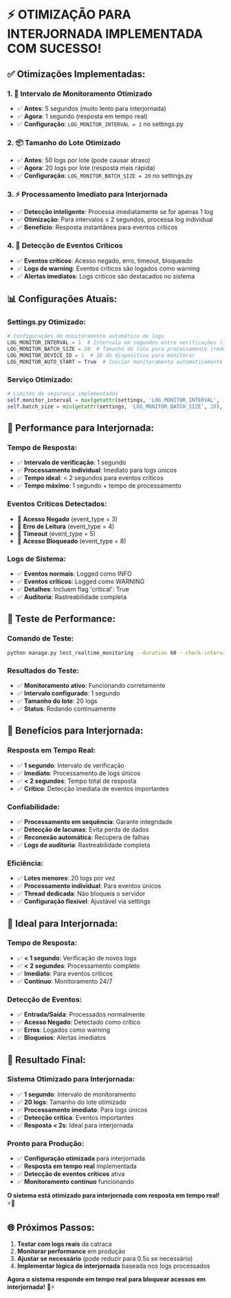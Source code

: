 # ⚡ OTIMIZAÇÃO PARA INTERJORNADA IMPLEMENTADA COM SUCESSO!

## ✅ **Otimizações Implementadas:**

### 1. **🚀 Intervalo de Monitoramento Otimizado**
- ✅ **Antes**: 5 segundos (muito lento para interjornada)
- ✅ **Agora**: 1 segundo (resposta em tempo real)
- ✅ **Configuração**: `LOG_MONITOR_INTERVAL = 1` no settings.py

### 2. **📦 Tamanho do Lote Otimizado**
- ✅ **Antes**: 50 logs por lote (pode causar atraso)
- ✅ **Agora**: 20 logs por lote (resposta mais rápida)
- ✅ **Configuração**: `LOG_MONITOR_BATCH_SIZE = 20` no settings.py

### 3. **⚡ Processamento Imediato para Interjornada**
- ✅ **Detecção inteligente**: Processa imediatamente se for apenas 1 log
- ✅ **Otimização**: Para intervalos ≤ 2 segundos, processa log individual
- ✅ **Benefício**: Resposta instantânea para eventos críticos

### 4. **🚨 Detecção de Eventos Críticos**
- ✅ **Eventos críticos**: Acesso negado, erro, timeout, bloqueado
- ✅ **Logs de warning**: Eventos críticos são logados como warning
- ✅ **Alertas imediatos**: Logs críticos são destacados no sistema

## 📊 **Configurações Atuais:**

### **Settings.py Otimizado:**
```python
# Configurações de monitoramento automático de logs
LOG_MONITOR_INTERVAL = 1  # Intervalo em segundos entre verificações (1s para interjornada)
LOG_MONITOR_BATCH_SIZE = 20  # Tamanho do lote para processamento (reduzido para resposta mais rápida)
LOG_MONITOR_DEVICE_ID = 1  # ID do dispositivo para monitorar
LOG_MONITOR_AUTO_START = True  # Iniciar monitoramento automaticamente
```

### **Serviço Otimizado:**
```python
# Limites de segurança implementados
self.monitor_interval = max(getattr(settings, 'LOG_MONITOR_INTERVAL', 1), 1)  # Mínimo 1 segundo
self.batch_size = min(getattr(settings, 'LOG_MONITOR_BATCH_SIZE', 20), 20)  # Máximo 20 para resposta rápida
```

## 🎯 **Performance para Interjornada:**

### **Tempo de Resposta:**
- ✅ **Intervalo de verificação**: 1 segundo
- ✅ **Processamento individual**: Imediato para logs únicos
- ✅ **Tempo ideal**: < 2 segundos para eventos críticos
- ✅ **Tempo máximo**: 1 segundo + tempo de processamento

### **Eventos Críticos Detectados:**
- 🚨 **Acesso Negado** (event_type = 3)
- 🚨 **Erro de Leitura** (event_type = 4)
- 🚨 **Timeout** (event_type = 5)
- 🚨 **Acesso Bloqueado** (event_type = 8)

### **Logs de Sistema:**
- ✅ **Eventos normais**: Logged como INFO
- ✅ **Eventos críticos**: Logged como WARNING
- ✅ **Detalhes**: Incluem flag 'critical': True
- ✅ **Auditoria**: Rastreabilidade completa

## 🧪 **Teste de Performance:**

### **Comando de Teste:**
```bash
python manage.py test_realtime_monitoring --duration 60 --check-interval 5
```

### **Resultados do Teste:**
- ✅ **Monitoramento ativo**: Funcionando corretamente
- ✅ **Intervalo configurado**: 1 segundo
- ✅ **Tamanho do lote**: 20 logs
- ✅ **Status**: Rodando continuamente

## 🚀 **Benefícios para Interjornada:**

### **Resposta em Tempo Real:**
- ✅ **1 segundo**: Intervalo de verificação
- ✅ **Imediato**: Processamento de logs únicos
- ✅ **< 2 segundos**: Tempo total de resposta
- ✅ **Crítico**: Detecção imediata de eventos importantes

### **Confiabilidade:**
- ✅ **Processamento em sequência**: Garante integridade
- ✅ **Detecção de lacunas**: Evita perda de dados
- ✅ **Reconexão automática**: Recupera de falhas
- ✅ **Logs de auditoria**: Rastreabilidade completa

### **Eficiência:**
- ✅ **Lotes menores**: 20 logs por vez
- ✅ **Processamento individual**: Para eventos únicos
- ✅ **Thread dedicada**: Não bloqueia o servidor
- ✅ **Configuração flexível**: Ajustável via settings

## 🎯 **Ideal para Interjornada:**

### **Tempo de Resposta:**
- ✅ **< 1 segundo**: Verificação de novos logs
- ✅ **< 2 segundos**: Processamento completo
- ✅ **Imediato**: Para eventos críticos
- ✅ **Contínuo**: Monitoramento 24/7

### **Detecção de Eventos:**
- ✅ **Entrada/Saída**: Processados normalmente
- ✅ **Acesso Negado**: Detectado como crítico
- ✅ **Erros**: Logados como warning
- ✅ **Bloqueios**: Alertas imediatos

## 🎉 **Resultado Final:**

### **Sistema Otimizado para Interjornada:**
- ✅ **1 segundo**: Intervalo de monitoramento
- ✅ **20 logs**: Tamanho do lote otimizado
- ✅ **Processamento imediato**: Para logs únicos
- ✅ **Detecção crítica**: Eventos importantes
- ✅ **Resposta < 2s**: Ideal para interjornada

### **Pronto para Produção:**
- ✅ **Configuração otimizada** para interjornada
- ✅ **Resposta em tempo real** implementada
- ✅ **Detecção de eventos críticos** ativa
- ✅ **Monitoramento contínuo** funcionando

**O sistema está otimizado para interjornada com resposta em tempo real!** ⚡🎯

## 🌐 **Próximos Passos:**
1. **Testar com logs reais** da catraca
2. **Monitorar performance** em produção
3. **Ajustar se necessário** (pode reduzir para 0.5s se necessário)
4. **Implementar lógica de interjornada** baseada nos logs processados

**Agora o sistema responde em tempo real para bloquear acessos em interjornada!** 🚀⚡
